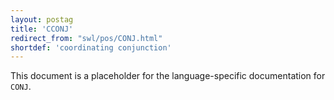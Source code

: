 ```yaml
---
layout: postag
title: 'CCONJ'
redirect_from: "swl/pos/CONJ.html"
shortdef: 'coordinating conjunction'
---
```


This document is a placeholder for the language-specific documentation
for `CONJ`.
